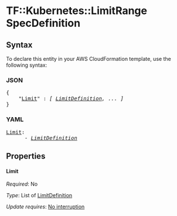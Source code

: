 # TF::Kubernetes::LimitRange SpecDefinition

## Syntax

To declare this entity in your AWS CloudFormation template, use the following syntax:

### JSON

<pre>
{
    "<a href="#limit" title="Limit">Limit</a>" : <i>[ <a href="limitdefinition.md">LimitDefinition</a>, ... ]</i>
}
</pre>

### YAML

<pre>
<a href="#limit" title="Limit">Limit</a>: <i>
      - <a href="limitdefinition.md">LimitDefinition</a></i>
</pre>

## Properties

#### Limit

_Required_: No

_Type_: List of <a href="limitdefinition.md">LimitDefinition</a>

_Update requires_: [No interruption](https://docs.aws.amazon.com/AWSCloudFormation/latest/UserGuide/using-cfn-updating-stacks-update-behaviors.html#update-no-interrupt)

